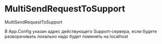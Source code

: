 # MultiSendRequestToSupport
MultiSendRequestToSupport

В App.Config указан адрес дейcтвующего Support-сервера, если будете разворачивать локально надо будет поменять на localhost
